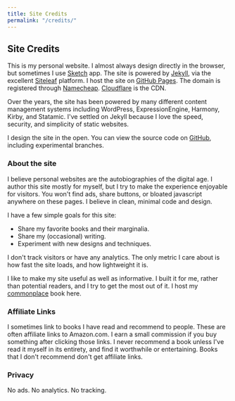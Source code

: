 ```yaml
---
title: Site Credits
permalink: "/credits/"
---
```


## Site Credits

This is my personal website. I almost always design directly in the browser, but sometimes I use [Sketch]() app. The site is powered by [Jekyll](), via the excellent [Siteleaf](https://www.siteleaf.com) platform. I host the site on [GitHub Pages](). The domain is registered through [Namecheap](). [Cloudflare]() is the CDN.

Over the years, the site has been powered by many different content management systems including WordPress, ExpressionEngine, Harmony, Kirby, and Statamic. I've settled on Jekyll because I love the speed, security, and simplicity of static websites.

I design the site in the open. You can view the source code on [GitHub](), including experimental branches.

### About the site
I believe personal websites are the autobiographies of the digital age. I author this site mostly for myself, but I try to make the experience enjoyable for visitors. You won't find ads, share buttons, or bloated javascript anywhere on these pages. I believe in clean, minimal code and design.

I have a few simple goals for this site:

- Share my favorite books and their marginalia.
- Share my (occasional) writing.
- Experiment with new designs and techniques.

I don't track visitors or have any analytics. The only metric I care about is how fast the site loads, and how lightweight it is.

I like to make my site useful as well as informative. I built it for me, rather than potential readers, and I try to get the most out of it. I host my [commonplace]() book here.

### Affiliate Links
I sometimes link to books I have read and recommend to people. These are often affiliate links to Amazon.com. I earn a small commission if you buy something after clicking those links. I never recommend a book unless I've read it myself in its entirety, and find it worthwhile or entertaining. Books that I don't recommend don't get affiliate links.

### Privacy
No ads. No analytics. No tracking. 
